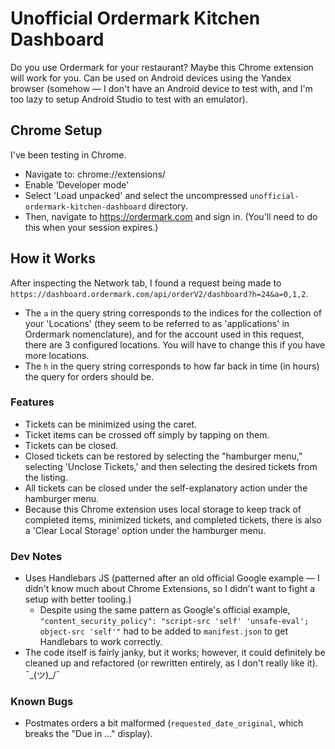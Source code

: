 # Unofficial Ordermark Kitchen Dashboard

Do you use Ordermark for your restaurant? Maybe this Chrome extension will work for you. Can be used on Android devices using the Yandex browser (somehow — I don't have an Android device to test with, and I'm too lazy to setup Android Studio to test with an emulator).

## Chrome Setup
I've been testing in Chrome.

* Navigate to: chrome://extensions/
* Enable 'Developer mode'
* Select 'Load unpacked' and select the uncompressed `unofficial-ordermark-kitchen-dashboard` directory.
* Then, navigate to https://ordermark.com and sign in. (You'll need to do this when your session expires.)

## How it Works
After inspecting the Network tab, I found a request being made to `https://dashboard.ordermark.com/api/orderV2/dashboard?h=24&a=0,1,2`.
* The `a` in the query string corresponds to the indices for the collection of your 'Locations' (they seem to be referred to as 'applications' in Ordermark nomenclature), and for the account used in this request, there are 3 configured locations. You will have to change this if you have more locations.
* The `h` in the query string corresponds to how far back in time (in hours) the query for orders should be.

### Features
* Tickets can be minimized using the caret.
* Ticket items can be crossed off simply by tapping on them.
* Tickets can be closed.
* Closed tickets can be restored by selecting the "hamburger menu," selecting 'Unclose Tickets,' and then selecting the desired tickets from the listing.
* All tickets can be closed under the self-explanatory action under the hamburger menu.
* Because this Chrome extension uses local storage to keep track of completed items, minimized tickets, and completed tickets, there is also a 'Clear Local Storage' option under the hamburger menu.

### Dev Notes
* Uses Handlebars JS (patterned after an old official Google example — I didn't know much about Chrome Extensions, so I didn't want to fight a setup with better tooling.)
  * Despite using the same pattern as Google's official example, `"content_security_policy": "script-src 'self' 'unsafe-eval'; object-src 'self'"` had to be added to `manifest.json` to get Handlebars to work correctly.
* The code itself is fairly janky, but it works; however, it could definitely be cleaned up and refactored (or rewritten entirely, as I don't really like it). ¯\_(ツ)_/¯

### Known Bugs
* Postmates orders a bit malformed (`requested_date_original`, which breaks the "Due in ..." display).